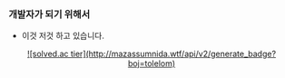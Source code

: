 ### 개발자가 되기 위해서
 - 이것 저것 하고 있습니다.

<p align="center">
  <a href="https://solved.ac/tolelom">
  ![solved.ac tier](http://mazassumnida.wtf/api/v2/generate_badge?boj=tolelom)
  </a>
</p>


